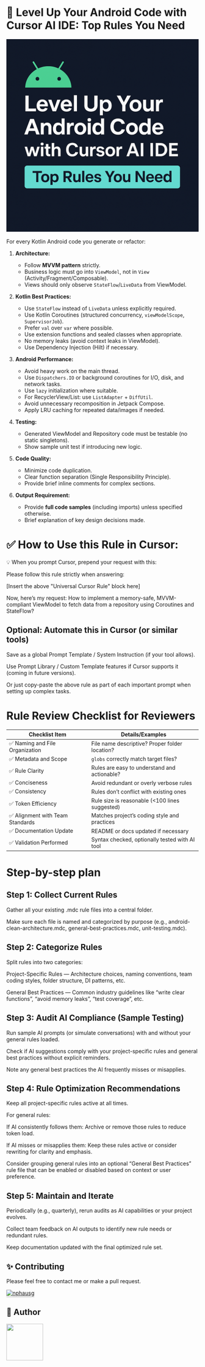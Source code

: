 # 🚀 Level Up Your Android Code with Cursor AI IDE: Top Rules You Need

<img src="./docs/banner.png">

For every Kotlin Android code you generate or refactor:

1. **Architecture:**
   - Follow **MVVM pattern** strictly.
   - Business logic must go into `ViewModel`, not in `View` (Activity/Fragment/Composable).
   - Views should only observe `StateFlow`/`LiveData` from ViewModel.

2. **Kotlin Best Practices:**
   - Use `StateFlow` instead of `LiveData` unless explicitly required.
   - Use Kotlin Coroutines (structured concurrency, `viewModelScope`, `SupervisorJob`).
   - Prefer `val` over `var` where possible.
   - Use extension functions and sealed classes when appropriate.
   - No memory leaks (avoid context leaks in ViewModel).
   - Use Dependency Injection (Hilt) if necessary.

3. **Android Performance:**
   - Avoid heavy work on the main thread.
   - Use `Dispatchers.IO` or background coroutines for I/O, disk, and network tasks.
   - Use `lazy` initialization where suitable.
   - For RecyclerView/List: use `ListAdapter` + `DiffUtil`.
   - Avoid unnecessary recomposition in Jetpack Compose.
   - Apply LRU caching for repeated data/images if needed.

4. **Testing:**
   - Generated ViewModel and Repository code must be testable (no static singletons).
   - Show sample unit test if introducing new logic.

5. **Code Quality:**
   - Minimize code duplication.
   - Clear function separation (Single Responsibility Principle).
   - Provide brief inline comments for complex sections.

6. **Output Requirement:**
   - Provide **full code samples** (including imports) unless specified otherwise.
   - Brief explanation of key design decisions made.

# ✅ How to Use this Rule in Cursor:
💡 When you prompt Cursor, prepend your request with this:

Please follow this rule strictly when answering:

[Insert the above "Universal Cursor Rule" block here]

Now, here’s my request:
How to implement a memory-safe, MVVM-compliant ViewModel to fetch data from a repository using Coroutines and StateFlow?

## Optional: Automate this in Cursor (or similar tools)
Save as a global Prompt Template / System Instruction (if your tool allows).

Use Prompt Library / Custom Template features if Cursor supports it (coming in future versions).

Or just copy-paste the above rule as part of each important prompt when setting up 
complex tasks.

# Rule Review Checklist for Reviewers

| Checklist Item                  | Details/Examples                               |
| ------------------------------- | ---------------------------------------------- |
| ✅ Naming and File Organization  | File name descriptive? Proper folder location? |
| ✅ Metadata and Scope            | `globs` correctly match target files?          |
| ✅ Rule Clarity                  | Rules are easy to understand and actionable?   |
| ✅ Conciseness                   | Avoid redundant or overly verbose rules        |
| ✅ Consistency                   | Rules don’t conflict with existing ones        |
| ✅ Token Efficiency              | Rule size is reasonable (<100 lines suggested) |
| ✅ Alignment with Team Standards | Matches project’s coding style and practices   |
| ✅ Documentation Update          | README or docs updated if necessary            |
| ✅ Validation Performed          | Syntax checked, optionally tested with AI tool |

# Step-by-step plan

## Step 1: Collect Current Rules

Gather all your existing .mdc rule files into a central folder.

Make sure each file is named and categorized by purpose (e.g., android-clean-architecture.mdc, general-best-practices.mdc, unit-testing.mdc).

## Step 2: Categorize Rules
Split rules into two categories:

Project-Specific Rules
— Architecture choices, naming conventions, team coding styles, folder structure, DI patterns, etc.

General Best Practices
— Common industry guidelines like “write clear functions”, “avoid memory leaks”, “test coverage”, etc.

## Step 3: Audit AI Compliance (Sample Testing)
Run sample AI prompts (or simulate conversations) with and without your general rules loaded.

Check if AI suggestions comply with your project-specific rules and general best practices without explicit reminders.

Note any general best practices the AI frequently misses or misapplies.

## Step 4: Rule Optimization Recommendations
Keep all project-specific rules active at all times.

For general rules:

If AI consistently follows them: Archive or remove those rules to reduce token load.

If AI misses or misapplies them: Keep these rules active or consider rewriting for clarity and emphasis.

Consider grouping general rules into an optional “General Best Practices” rule file that can be enabled or disabled based on context or user preference.

## Step 5: Maintain and Iterate
Periodically (e.g., quarterly), rerun audits as AI capabilities or your project evolves.

Collect team feedback on AI outputs to identify new rule needs or redundant rules.

Keep documentation updated with the final optimized rule set.

## ✨ Contributing

Please feel free to contact me or make a pull request.

<a href="https://revolut.me/nphausg" target="_blank"><img src="https://www.buymeacoffee.com/assets/img/custom_images/orange_img.png" alt="nphausg" style="height: 41px !important;width: 174px !important;box-shadow: 0px 3px 2px 0px rgba(190, 190, 190, 0.5) !important;-webkit-box-shadow: 0px 3px 2px 0px rgba(190, 190, 190, 0.5) !important;" ></a>

## 👀 Author

<p>
    <a href="https://nphausg.medium.com" target="_blank">
    <img src="https://avatars2.githubusercontent.com/u/13111806?s=400&u=f09b6160dbbe2b7eeae0aeb0ab4efac0caad57d7&v=4" width="96" height="96">
    </a>
</p>
